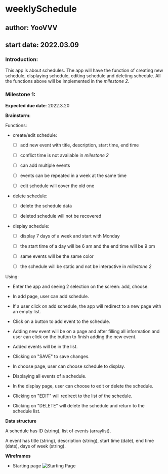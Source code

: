 # weeklySchedule
## author: YooVVV
## start date: 2022.03.09

### Introduction:

This app is about schedules. The app will have the function of creating new schedule, displaying
schedule, editing schedule and deleting schedule. All the functions above will be implemented in the
 *milestone 2*.

### Milestone 1:

**Expected due date**: 2022.3.20

**Brainstorm**: 

Functions:

- create/edit schedule:
    
    - [ ] add new event with title, description, start time, end time
    
    - [ ] conflict time is not available in *milestone 2*
    
    - [ ] can add multiple events
    
    - [ ] events can be repeated in a week at the same time
  
    - [ ] edit schedule will cover the old one
    

- delete schedule:
    
    - [ ] delete the schedule data
  
    - [ ] deleted schedule will not be recovered


- display schedule:
  
    - [ ] display 7 days of a week and start with Monday
  
    - [ ] the start time of a day will be 6 am and the end time will be 9 pm
  
    - [ ] same events will be the same color
  
    - [ ] the schedule will be static and not be interactive in *milestone 2*
    
Using:

- Enter the app and seeing 2 selection on the screen: add, choose.
   
- In add page, user can add schedule.

- If a user click on add schedule, the app will redirect to a new page with an empty list.
   
- Click on a button to add event to the schedule.

- Adding new event will be on a page and after filling all information and user can click on the
 button to finish adding the new event.
  
- Added events will be in the list.

- Clicking on "SAVE" to save changes.

- In choose page, user can choose schedule to display.

- Displaying all events of a schedule.

- In the display page, user can choose to edit or delete the schedule.

- Clicking on "EDIT" will redirect to the list of the schedule.

- Clicking on "DELETE" will delete the schedule and return to the schedule list.

**Data structure**

A schedule has ID (string), list of events (arraylist).

A event has title (string), description (string), start time (date), end time (date), days
 of week (string).

**Wireframes**

- Starting page
![Starting Page](https://drive.google.com/uc?export=view&id=1vRoRjboV0FGC9QH4_fvDbgAA8DMGm4fi)